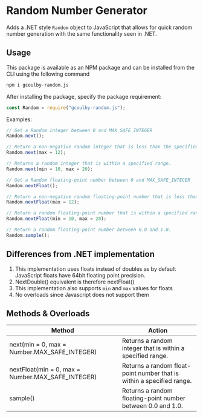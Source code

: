 # Random Number Generator

Adds a .NET style `Random` object to JavaScript that allows for quick random number generation with the same functionality seen in .NET. 

## Usage

This package is available as an NPM package and can be installed from the CLI using the following command

```bash
npm i gcoulby-random.js
```



After installing the package, specify the package requirement:

```javascript
const Random = require("gcoulby-random.js");
```



Examples:

```javascript
// Get a Random integer between 0 and MAX_SAFE_INTEGER
Random.next();

// Return a non-negative random integer that is less than the specified maximum.
Random.next(max = 12);

// Returns a random integer that is within a specified range.
Random.next(min = 10, max = 20);

// Get a Random floating-point number between 0 and MAX_SAFE_INTEGER
Random.nextFloat();

// Return a non-negative random floating-point number that is less than the specified maximum.
Random.nextFloat(max = 12);

// Return a random floating-point number that is within a specified range.
Random.nextFloat(min = 10, max = 20);

// Return a random floating-point number between 0.0 and 1.0.
Random.sample();

```



## Differences from .NET implementation

1. This implementation uses floats instead of doubles as by default JavaScript floats have 64bit floating point precision.
2. NextDouble() equivalent is therefore nextFloat()
3. This implementation also supports `min` and `max` values for floats
4. No overloads since Javascript does not support them



## Methods & Overloads

| Method                                            | Action                                                       |
| ------------------------------------------------- | ------------------------------------------------------------ |
| next(min = 0, max = Number.MAX_SAFE_INTEGER)      | Returns a random integer that is within a specified range.   |
| nextFloat(min = 0, max = Number.MAX_SAFE_INTEGER) | Returns a random float-point number that is within a specified range. |
| sample()                                          | Returns a random floating-point number between 0.0 and 1.0.  |

